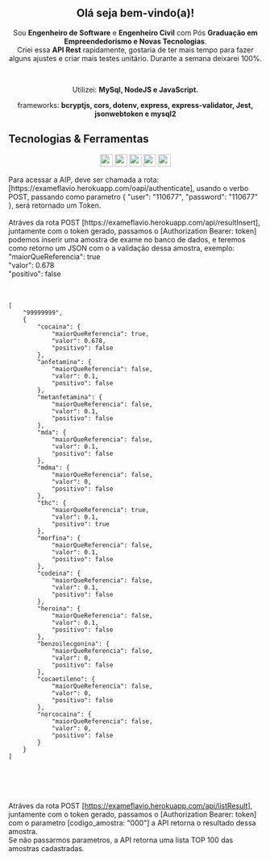 <span align="center">

<!-- ## <img src="https://raw.githubusercontent.com/iampavangandhi/iampavangandhi/master/gifs/Hi.gif" width="30px"> Olá seja bem-vindo(a)!</h2> -->
## <h2> Olá seja bem-vindo(a)!</h2>
</span>

<p align="center">
  Sou <strong>Engenheiro de Software</strong> e <strong>Engenheiro Civil</strong> com Pós <strong> Graduação em Empreendedorismo e Novas Tecnologias</strong>.<br />
Criei essa <strong>API Rest</strong> 
rapidamente, gostaria de ter mais tempo para fazer alguns ajustes e criar mais testes unitário. Durante a semana deixarei 100%</strong>.
</p>
<br>

<p align="center">
  Utilizei: <strong>MySql, NodeJS e JavaScript.</strong>
</p>

<p align="center">
  frameworks: <strong>bcryptjs, cors, dotenv, express, express-validator, Jest, jsonwebtoken e mysql2</strong>
</p>

## Tecnologias & Ferramentas

<p align="center">

<img src="https://img.shields.io/badge/javascript-%23F7DF1E.svg?&style=for-the-badge&logo=javascript&logoColor=black" height="25"/>
<img src="https://img.shields.io/badge/Node.js-43853D?style=for-the-badge&logo=node.js&logoColor=white" height="25"/>
<img src="https://img.shields.io/badge/-npm-CB3837?style=flat-square&logo=npm" height="25"/>
<img src="https://img.shields.io/badge/-GitHub-181717?style=flat-square&logo=github" height="25"/>
<img src="https://img.shields.io/badge/MySQL-00000F?style=for-the-badge&logo=mysql&logoColor=white" height="25"/>

</p>
Para acessar a AIP, deve ser chamada a rota: [https://exameflavio.herokuapp.com/oapi/authenticate], usando o verbo POST, passando como parametro { "user": "110677", "password": "110677" },
será retornado um Token.
<br>
<br>
Atráves da rota POST [https://exameflavio.herokuapp.com/api/resultInsert], juntamente com o token gerado, passamos o [Authorization Bearer: token] 
podemos inserir uma amostra de exame no banco de dados,
e teremos como retorno um JSON com o a validação dessa amostra, exemplo:
<br>
"maiorQueReferencia": true <br>
"valor": 0.678 <br>
"positivo": false <br>
<br>
<br>
<code>
[
    "99999999",
    {
        "cocaina": {
            "maiorQueReferencia": true,
            "valor": 0.678,
            "positivo": false
        },
        "anfetamina": {
            "maiorQueReferencia": false,
            "valor": 0.1,
            "positivo": false
        },
        "metanfetamina": {
            "maiorQueReferencia": false,
            "valor": 0.1,
            "positivo": false
        },
        "mda": {
            "maiorQueReferencia": false,
            "valor": 0.1,
            "positivo": false
        },
        "mdma": {
            "maiorQueReferencia": false,
            "valor": 0,
            "positivo": false
        },
        "thc": {
            "maiorQueReferencia": true,
            "valor": 0.1,
            "positivo": true
        },
        "morfina": {
            "maiorQueReferencia": false,
            "valor": 0.1,
            "positivo": false
        },
        "codeina": {
            "maiorQueReferencia": false,
            "valor": 0.1,
            "positivo": false
        },
        "heroina": {
            "maiorQueReferencia": false,
            "valor": 0.1,
            "positivo": false
        },
        "benzoilecgonina": {
            "maiorQueReferencia": false,
            "valor": 0,
            "positivo": false
        },
        "cocaetileno": {
            "maiorQueReferencia": false,
            "valor": 0,
            "positivo": false
        },
        "norcocaina": {
            "maiorQueReferencia": false,
            "valor": 0,
            "positivo": false
        }
    }
]
</code>

<br>
<br>
<br>
<br>

Atráves da rota POST [https://exameflavio.herokuapp.com/api/listResult], juntamente com o token gerado, passamos o [Authorization Bearer: token] <br>
com o parametro [codigo_amostra: "000"] a API retorna o resultado dessa amostra. <br>  Se não passarmos parametros, a API retorna uma lista TOP 100 das amostras cadastradas.

<p align = "center">

</p>

